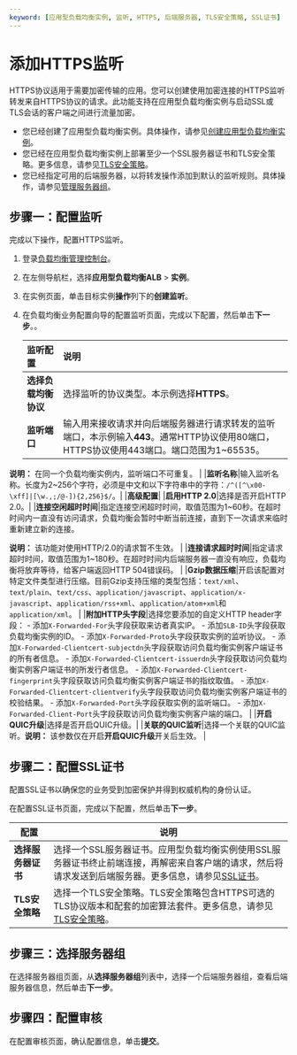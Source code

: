 ```yaml
---
keyword: [应用型负载均衡实例, 监听, HTTPS, 后端服务器, TLS安全策略, SSL证书]
---
```


# 添加HTTPS监听

HTTPS协议适用于需要加密传输的应用。您可以创建使用加密连接的HTTPS监听转发来自HTTPS协议的请求。此功能支持在应用型负载均衡实例与启动SSL或TLS会话的客户端之间进行流量加密。

-   您已经创建了应用型负载均衡实例。具体操作，请参见[创建应用型负载均衡实例](/cn.zh-CN/应用型负载均衡ALB/应用型负载均衡用户指南/应用型负载均衡实例/创建应用型负载均衡实例.md)。
-   您已经在应用型负载均衡实例上部署至少一个SSL服务器证书和TLS安全策略。更多信息，请参见[TLS安全策略](/cn.zh-CN/应用型负载均衡ALB/应用型负载均衡用户指南/TLS安全策略.md)。
-   您已经指定可用的后端服务器，以将转发操作添加到默认的监听规则。具体操作，请参见[管理服务器组](/cn.zh-CN/应用型负载均衡ALB/应用型负载均衡用户指南/应用型负载均衡服务器组/管理服务器组.md)。

## 步骤一：配置监听

完成以下操作，配置HTTPS监听。

1.  登录[负载均衡管理控制台](https://slb.console.aliyun.com/slb)。

2.  在左侧导航栏，选择**应用型负载均衡ALB** \> **实例**。

3.  在实例页面，单击目标实例**操作**列下的**创建监听**。

4.  在负载均衡业务配置向导的配置监听页面，完成以下配置，然后单击**下一步**。。

    |监听配置|说明|
    |:---|:-|
    |**选择负载均衡协议**|选择监听的协议类型。本示例选择**HTTPS**。 |
    |**监听端口**|输入用来接收请求并向后端服务器进行请求转发的监听端口，本示例输入**443**。通常HTTP协议使用80端口，HTTPS协议使用443端口。端口范围为1~65535。

**说明：** 在同一个负载均衡实例内，监听端口不可重复。 |
    |**监听名称**|输入监听名称。长度为2~256个字符，必须是中文和以下字符串中的字符：`/^([^\x00-\xff]|[\w.,;/@-]){2,256}$/`。|
    |**高级配置**|
    |**启用HTTP 2.0**|选择是否开启HTTP 2.0。|
    |**连接空闲超时时间**|指定连接空闲超时时间，取值范围为1~60秒。在超时时间内一直没有访问请求，负载均衡会暂时中断当前连接，直到下一次请求来临时重新建立新的连接。

**说明：** 该功能对使用HTTP/2.0的请求暂不生效。 |
    |**连接请求超时时间**|指定请求超时时间，取值范围为1~180秒。在超时时间内后端服务器一直没有响应，负载均衡将放弃等待，给客户端返回HTTP 504错误码。 |
    |**Gzip数据压缩**|开启该配置对特定文件类型进行压缩。目前Gzip支持压缩的类型包括：`text/xml`、`text/plain`、`text/css`、`application/javascript`、`application/x-javascript`、`application/rss+xml`、`application/atom+xml`和`application/xml`。 |
    |**附加HTTP头字段**|选择您要添加的自定义HTTP header字段：    -   添加`X-Forwarded-For`头字段获取来访者真实IP。
    -   添加`SLB-ID`头字段获取负载均衡实例的ID。
    -   添加`X-Forwarded-Proto`头字段获取实例的监听协议。
    -   添加`X-Forwarded-Clientcert-subjectdn`头字段获取访问负载均衡实例客户端证书的所有者信息。
    -   添加`X-Forwarded-Clientcert-issuerdn`头字段获取访问负载均衡实例客户端证书的所发行者信息。
    -   添加`X-Forwarded-Clientcert-fingerprint`头字段获取访问负载均衡实例客户端证书的指纹取值。
    -   添加`X-Forwarded-Clientcert-clientverify`头字段获取访问负载均衡实例客户端证书的校验结果。
    -   添加`X-Forwarded-Port`头字段获取实例的监听端口。
    -   添加`X-Forwarded-Client-Port`头字段获取访问负载均衡实例客户端的端口。 |
    |**开启QUIC升级**|选择是否开启QUIC升级。|
    |**关联的QUIC监听**|选择一个关联的QUIC监听。**说明：** 该参数仅在开启**开启QUIC升级**开关后生效。 |


## 步骤二：配置SSL证书

配置SSL证书以确保您的业务受到加密保护并得到权威机构的身份认证。

在配置SSL证书页面，完成以下配置，然后单击**下一步**。

|配置|说明|
|--|--|
|**选择服务器证书**|选择一个SSL服务器证书。应用型负载均衡实例使用SSL服务器证书终止前端连接，再解密来自客户端的请求，然后将请求发送到后端服务器。更多信息，请参见[SSL证书](https://help.aliyun.com/product/28533.html?spm=5176.15089375.J_5834642020.5.55471232xeoliy)。|
|**TLS安全策略**|选择一个TLS安全策略。TLS安全策略包含HTTPS可选的TLS协议版本和配套的加密算法套件。更多信息，请参见[TLS安全策略](/cn.zh-CN/应用型负载均衡ALB/应用型负载均衡用户指南/TLS安全策略.md)。|

## 步骤三：选择服务器组

在选择服务器组页面，从**选择服务器组**列表中，选择一个后端服务器组，查看后端服务器信息，然后单击**下一步**。

## 步骤四：配置审核

在配置审核页面，确认配置信息，单击**提交**。

